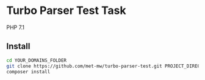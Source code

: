 Turbo Parser Test Task
==============================

PHP 7.1

Install
------------
```bash
cd YOUR_DOMAINS_FOLDER
git clone https://github.com/met-mw/turbo-parser-test.git PROJECT_DIRECTORY_FOLDER_NAME
composer install
```
